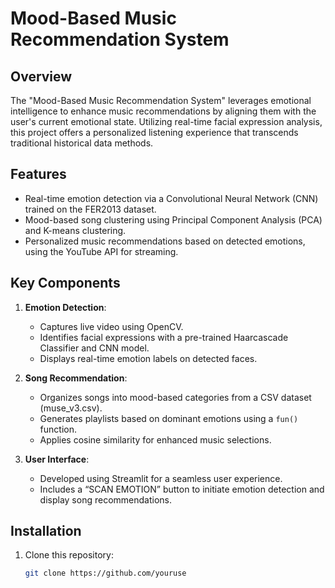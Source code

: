 # Mood-Based Music Recommendation System  

## Overview  
The "Mood-Based Music Recommendation System" leverages emotional intelligence to enhance music recommendations by aligning them with the user's current emotional state. Utilizing real-time facial expression analysis, this project offers a personalized listening experience that transcends traditional historical data methods.  

## Features  
- Real-time emotion detection via a Convolutional Neural Network (CNN) trained on the FER2013 dataset.  
- Mood-based song clustering using Principal Component Analysis (PCA) and K-means clustering.  
- Personalized music recommendations based on detected emotions, using the YouTube API for streaming.  

## Key Components  
1. **Emotion Detection**:  
   - Captures live video using OpenCV.  
   - Identifies facial expressions with a pre-trained Haarcascade Classifier and CNN model.  
   - Displays real-time emotion labels on detected faces.  

2. **Song Recommendation**:  
   - Organizes songs into mood-based categories from a CSV dataset (muse_v3.csv).  
   - Generates playlists based on dominant emotions using a `fun()` function.  
   - Applies cosine similarity for enhanced music selections.  

3. **User Interface**:  
   - Developed using Streamlit for a seamless user experience.  
   - Includes a “SCAN EMOTION” button to initiate emotion detection and display song recommendations.  

## Installation  
1. Clone this repository:  
   ```bash  
   git clone https://github.com/youruse

